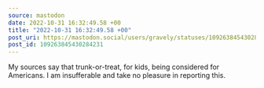 ```yaml
---
source: mastodon
date: 2022-10-31 16:32:49.58 +00
title: "2022-10-31 16:32:49.58 +00"
post_uri: https://mastodon.social/users/gravely/statuses/109263845430284231
post_id: 109263845430284231
---
```

My sources say that trunk-or-treat, for kids, being considered for Americans. I am insufferable and take no pleasure in reporting this.


